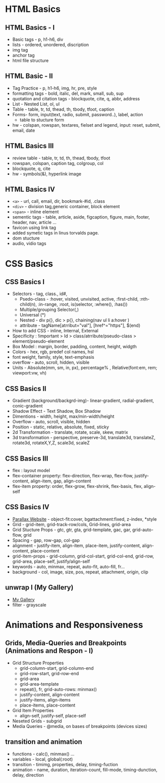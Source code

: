 # HTML Basics

## HTML Basics - I

- Basic tags - p, h1-h6, div
- lists - ordered, unordered, discription
- img tag
- anchor tag
- html file structure

## HTML Basic - II

- Tag Practice - p, h1-h6, img, hr, pre, style
- formatting tags - bold, italic, del, mark, small, sub, sup
- quotation and citation tags - blockquote, cite, q, abbr, address
- List - Nested List, ol, ul
- Table - table, tr, td, thead, th, tbody, tfoot, caption
- Forms- form, input(text, radio, submit, password..), label, action
  - table to stucture form
- hw - colspan, rowspan, textares, fielset and legend, input: reset, submit, email, date

## HTML Basics III

- review table - table, tr, td, th, thead, tbody, tfoot
- rowspan, colspan, caption tag, colgroup, col
- blockquote, q, cite
- hw - symbols(&), hyperlink image

## HTML Basics IV

- `<a>` - url, call, email, dir, bookmark-#id, .class
- `<div>` - division tag,generic container, block element
- `<span>` - inline element
- sementic tags - table, article, aside, figcaption, figure, main, footer, header, nav, article ...
- favicon using link tag
- added symetic tags in linus torvalds page.
- dom stucture
- audio, vidio tags

# CSS Basics

## CSS Basics I

- Selectors - tag, class., id#,
  - Psedo-class - :hover, visited, unvisited, active, :first-child, :nth-child(n), :in-range, :root, is(selector, :where(), :has())
  - Multiple/grouping Selector(,)
  - Universal (\*)
  - Nested - div p{}, dic > p{}, chaining(nav ul li a:hover )
  - attribute - tagName[atrribut="val"], [href^="https"], $(end)
- How to add CSS - inline, Internal, External
- Specificity : !important > Id > class/atrribute/pseudo-class > element/pseudo-element
- Box Model : margin, border, padding, content, height, widgth
- Colors - hex, rgb, predef col names, hsl
- font weight, family, style, text-emphasis
- overflow - auto, scroll, hidden, visible
- Units - Absolute(mm, sm, in, px), percentage% , Relative(font:em, rem; viewport:vw, vh)

## CSS Basics II

- Gradient (background/backgrd-img)- linear-gradient, radial-gradient, conic-gradient
- Shadow Effect - Text Shadow, Box Shadow
- Dimentions - width, height, max/min-width/height
- Overflow - auto, scroll, visible, hidden
- Position - static, relative, absolute, fixed, sticky
- 2d Transformation - translate, rotate, scale, skew, matrix
- 3d transformation - perspective, preserve-3d, translate3d, translateZ, rotate3d, rotateX,Y,Z, scale3d, scaleZ

## CSS Basics III

- flex : layout model
- flex-container property: flex-direction, flex-wrap, flex-flow, justify-content, align-item, gap, align-content
- flex-item property: order, flex-grow, flex-shrink, flex-basis, flex, align-self

## CSS Basics IV

- [Parallax Website](https://parallax-website-chi-two.vercel.app/) - object-fit:cover, bgattachment:fixed, z-index, \*style
- Grid - grid-item, grid-track-row/cols, Grid-lines, grid-area
- Grid Stucture Props - gtc, gtr, gta, grid-template, gac, gar, grid-auto-flow, grid
- Spacing - gap, row-gap, col-gap
- alignment - justify-item, align-item, place-item, justify-content, align-content, place-content
- grid-item-props - grid-column, grid-col-start, grid-col-end, grid-row, grid-area, place-self, justify/align-self
- keywords - auto, minmax, repeat, auto-fit, auto-fill, fr...
- background - col, image, size, pos, repeat, attachment, origin, clip

## unwrap I (My Gallery)

- [My Gallery](https://my-gallery-beta-ecru.vercel.app/)
- filter - grayscale

# Animations and Responsiveness

## Grids, Media-Queries and Breakpoints (Animations and Respon - I)

- Grid Structure Properties
  - grid-column-start, grid-column-end
  - grid-row-start, grid-row-end
  - grid-area
  - grid-area-template
  - repeat(), fr, grid-auto-rows: minmax()
  - justify-content, align-content
  - justify-items, align-items
  - place-items, place-content
- Grid Item Properties
  - align-self, justify-self, place-self
- Neseted Grids - subgrid
- Media Queries - @media, on bases of breakpoints (devices sizes)

## transition and animation

- functions - calc(), minmax() ...
- variables - local, global(:root)
- transition - timimg, properties, delay, timing-fuction
- animation - name, duration, iteration-count, fill-mode, timing-dunction, delay, direction
